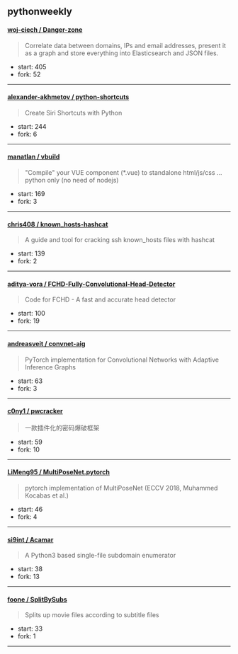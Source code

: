 ## pythonweekly

#### [woj-ciech / Danger-zone](https://github.com/woj-ciech/Danger-zone)

> Correlate data between domains, IPs and email addresses, present it as a graph and store everything into Elasticsearch and JSON files.

+ start: 405
+ fork: 52

----


#### [alexander-akhmetov / python-shortcuts](https://github.com/alexander-akhmetov/python-shortcuts)

> Create Siri Shortcuts with Python

+ start: 244
+ fork: 6

----


#### [manatlan / vbuild](https://github.com/manatlan/vbuild)

> "Compile" your VUE component (*.vue) to standalone html/js/css ... python only (no need of nodejs)

+ start: 169
+ fork: 3

----


#### [chris408 / known_hosts-hashcat](https://github.com/chris408/known_hosts-hashcat)

> A guide and tool for cracking ssh known_hosts files with hashcat

+ start: 139
+ fork: 2

----


#### [aditya-vora / FCHD-Fully-Convolutional-Head-Detector](https://github.com/aditya-vora/FCHD-Fully-Convolutional-Head-Detector)

> Code for FCHD - A fast and accurate head detector

+ start: 100
+ fork: 19

----


#### [andreasveit / convnet-aig](https://github.com/andreasveit/convnet-aig)

> PyTorch implementation for Convolutional Networks with Adaptive Inference Graphs

+ start: 63
+ fork: 3

----


#### [c0ny1 / pwcracker](https://github.com/c0ny1/pwcracker)

> 一款插件化的密码爆破框架

+ start: 59
+ fork: 10

----


#### [LiMeng95 / MultiPoseNet.pytorch](https://github.com/LiMeng95/MultiPoseNet.pytorch)

> pytorch implementation of MultiPoseNet (ECCV 2018, Muhammed Kocabas et al.)

+ start: 46
+ fork: 4

----


#### [si9int / Acamar](https://github.com/si9int/Acamar)

> A Python3 based single-file subdomain enumerator

+ start: 38
+ fork: 13

----


#### [foone / SplitBySubs](https://github.com/foone/SplitBySubs)

> Splits up movie files according to subtitle files

+ start: 33
+ fork: 1

----

